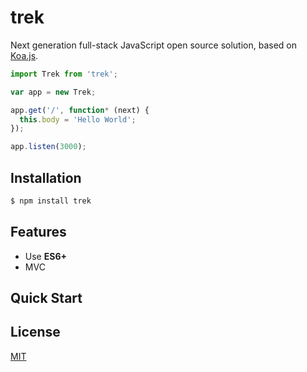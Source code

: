 # trek

Next generation full-stack JavaScript open source solution, based on [Koa.js][].

```js
import Trek from 'trek';

var app = new Trek;

app.get('/', function* (next) {
  this.body = 'Hello World';
});

app.listen(3000);
```

## Installation

```bash
$ npm install trek
```

## Features

  * Use **ES6+**
  * MVC

## Quick Start

## License

  [MIT](LICENSE)

[Koa.js]: http://koajs.com
